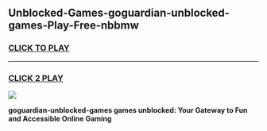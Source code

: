 
## Unblocked-Games-goguardian-unblocked-games-Play-Free-nbbmw
<h3>
<a href="https://premium76.site?title=goguardian-unblocked-games&ref=09A">CLICK TO PLAY</a></h3>
<hr>

<h3>
<a href="https://premium76.site?title=goguardian-unblocked-games&ref=09A">CLICK 2 PLAY</a>
  
</h3>

<a href="https://premium76.site?title=goguardian-unblocked-games&ref=09A"><img src="https://clearcache.store/games.png"></a>


**goguardian-unblocked-games games unblocked: Your Gateway to Fun and Accessible Online Gaming**
